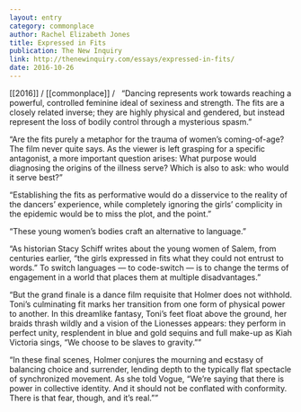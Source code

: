 ```yaml
---
layout: entry
category: commonplace
author: Rachel Elizabeth Jones
title: Expressed in Fits
publication: The New Inquiry
link: http://thenewinquiry.com/essays/expressed-in-fits/
date: 2016-10-26
---
```


[[2016]] / [[commonplace]] / 
 
“Dancing represents work towards reaching a powerful, controlled feminine ideal of sexiness and strength. The fits are a closely related inverse; they are highly physical and gendered, but instead represent the loss of bodily control through a mysterious spasm.”

“Are the fits purely a metaphor for the trauma of women’s coming-of-age? The film never quite says. As the viewer is left grasping for a specific antagonist, a more important question arises: What purpose would diagnosing the origins of the illness serve? Which is also to ask: who would it serve best?”

“Establishing the fits as performative would do a disservice to the reality of the dancers’ experience, while completely ignoring the girls’ complicity in the epidemic would be to miss the plot, and the point.”

“These young women’s bodies craft an alternative to language.”

“As historian Stacy Schiff writes about the young women of Salem, from centuries earlier, “the girls expressed in fits what they could not entrust to words.” To switch languages — to code-switch — is to change the terms of engagement in a world that places them at multiple disadvantages.”

“But the grand finale is a dance film requisite that Holmer does not withhold. Toni’s culminating fit marks her transition from one form of physical power to another. In this dreamlike fantasy, Toni’s feet float above the ground, her braids thrash wildly and a vision of the Lionesses appears: they perform in perfect unity, resplendent in blue and gold sequins and full make-up as Kiah Victoria sings, “We choose to be slaves to gravity.””

“In these final scenes, Holmer conjures the mourning and ecstasy of balancing choice and surrender, lending depth to the typically flat spectacle of synchronized movement. As she told Vogue, “We’re saying that there is power in collective identity. And it should not be conflated with conformity. There is that fear, though, and it’s real.””

